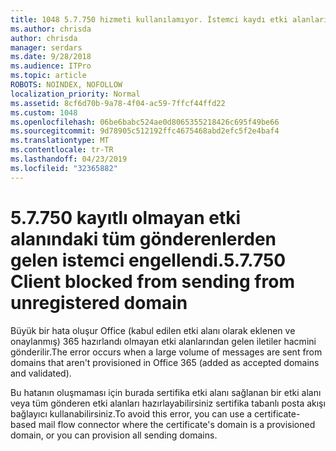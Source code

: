 ```yaml
---
title: 1048 5.7.750 hizmeti kullanılamıyor. İstemci kaydı etki alanlarından göndermesini engelledi
ms.author: chrisda
author: chrisda
manager: serdars
ms.date: 9/28/2018
ms.audience: ITPro
ms.topic: article
ROBOTS: NOINDEX, NOFOLLOW
localization_priority: Normal
ms.assetid: 8cf6d70b-9a78-4f04-ac59-7ffcf44ffd22
ms.custom: 1048
ms.openlocfilehash: 06be6babc524ae0d8065355218426c695f49be66
ms.sourcegitcommit: 9d78905c512192ffc4675468abd2efc5f2e4baf4
ms.translationtype: MT
ms.contentlocale: tr-TR
ms.lasthandoff: 04/23/2019
ms.locfileid: "32365882"
---
```

# <a name="57750-client-blocked-from-sending-from-unregistered-domain"></a><span data-ttu-id="c905a-103">5.7.750 kayıtlı olmayan etki alanındaki tüm gönderenlerden gelen istemci engellendi.</span><span class="sxs-lookup"><span data-stu-id="c905a-103">5.7.750 Client blocked from sending from unregistered domain</span></span>

<span data-ttu-id="c905a-104">Büyük bir hata oluşur Office (kabul edilen etki alanı olarak eklenen ve onaylanmış) 365 hazırlandı olmayan etki alanlarından gelen iletiler hacmini gönderilir.</span><span class="sxs-lookup"><span data-stu-id="c905a-104">The error occurs when a large volume of messages are sent from domains that aren't provisioned in Office 365 (added as accepted domains and validated).</span></span>

<span data-ttu-id="c905a-105">Bu hatanın oluşmaması için burada sertifika etki alanı sağlanan bir etki alanı veya tüm gönderen etki alanları hazırlayabilirsiniz sertifika tabanlı posta akışı bağlayıcı kullanabilirsiniz.</span><span class="sxs-lookup"><span data-stu-id="c905a-105">To avoid this error, you can use a certificate-based mail flow connector where the certificate's domain is a provisioned domain, or you can provision all sending domains.</span></span>

